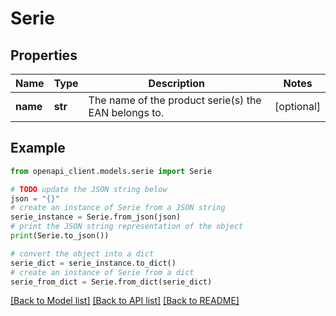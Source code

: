 # Serie


## Properties

Name | Type | Description | Notes
------------ | ------------- | ------------- | -------------
**name** | **str** | The name of the product serie(s) the EAN belongs to. | [optional] 

## Example

```python
from openapi_client.models.serie import Serie

# TODO update the JSON string below
json = "{}"
# create an instance of Serie from a JSON string
serie_instance = Serie.from_json(json)
# print the JSON string representation of the object
print(Serie.to_json())

# convert the object into a dict
serie_dict = serie_instance.to_dict()
# create an instance of Serie from a dict
serie_from_dict = Serie.from_dict(serie_dict)
```
[[Back to Model list]](../README.md#documentation-for-models) [[Back to API list]](../README.md#documentation-for-api-endpoints) [[Back to README]](../README.md)



